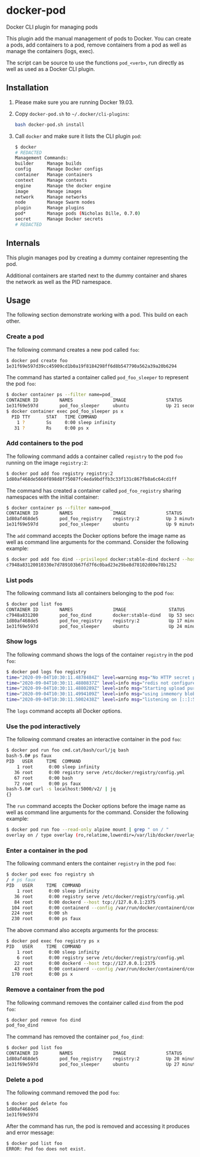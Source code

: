 # docker-pod

Docker CLI plugin for managing pods

This plugin add the manual management of pods to Docker. You can create a pods, add containers to a pod, remove containers from a pod as well as manage the containers (logs, exec).

The script can be source to use the functions `pod_<verb>`, run directly as well as used as a Docker CLI plugin.

## Installation

1. Please make sure you are running Docker 19.03.

1. Copy `docker-pod.sh` to `~/.docker/cli-plugins`:

    ```bash
    bash docker-pod.sh install
    ```

1. Call `docker` and make sure it lists the CLI plugin `pod`:

    ```bash
    $ docker
    # REDACTED
    Management Commands:
    builder     Manage builds
    config      Manage Docker configs
    container   Manage containers
    context     Manage contexts
    engine      Manage the docker engine
    image       Manage images
    network     Manage networks
    node        Manage Swarm nodes
    plugin      Manage plugins
    pod*        Manage pods (Nicholas Dille, 0.7.0)
    secret      Manage Docker secrets
    # REDACTED
    ```

## Internals

This plugin manages pod by creating a dummy container representing the pod.

Additional containers are started next to the dummy container and shares the network as well as the PID namespace.

## Usage

The following section demonstrate working with a pod. This build on each other.

### Create a pod

The following command creates a new pod called `foo`:

```bash
$ docker pod create foo
1e31f69e597d39cc45909cd1b0a19f8184298ff6d8b547790a562a39a20b6294
```

The command has started a container called `pod_foo_sleeper` to represent the pod `foo`:

```bash
$ docker container ps --filter name=pod_
CONTAINER ID        NAMES               IMAGE               STATUS
1e31f69e597d        pod_foo_sleeper     ubuntu              Up 21 seconds
$ docker container exec pod_foo_sleeper ps x
  PID TTY      STAT   TIME COMMAND
    1 ?        Ss     0:00 sleep infinity
   31 ?        Rs     0:00 ps x
```

### Add containers to the pod

The following command adds a container called `registry` to the pod `foo` running on the image `registry:2`:

```bash
$ docker pod add foo registry registry:2
1d80af468de5660f898d8f75087fc4eda9bdffb3c33f131c867fb8a6c64cd1ff
```

The command has created a container called `pod_foo_registry` sharing namespaces with the initial container:

```bash
$ docker container ps --filter name=pod_
CONTAINER ID        NAMES               IMAGE               STATUS
1d80af468de5        pod_foo_registry    registry:2          Up 3 minutes
1e31f69e597d        pod_foo_sleeper     ubuntu              Up 9 minutes
```

The `add` command accepts the Docker options before the image name as well as command line arguments for the command. Consider the following example:

```bash
$ docker pod add foo dind --privileged docker:stable-dind dockerd --host tcp://127.0.0.1:2375
c7948a83120010330e7d789103b67fd7f6c0bad23e29be8d78102d00e78b1252
```

### List pods

The following command lists all containers belonging to the pod `foo`:

```bash
$ docker pod list foo
CONTAINER ID        NAMES               IMAGE                STATUS
c7948a831200        pod_foo_dind        docker:stable-dind   Up 53 seconds
1d80af468de5        pod_foo_registry    registry:2           Up 17 minutes
1e31f69e597d        pod_foo_sleeper     ubuntu               Up 24 minutes
```

### Show logs

The following command shows the logs of the container `registry` in the pod `foo`:

```bash
$ docker pod logs foo registry
time="2020-09-04T10:30:11.4878484Z" level=warning msg="No HTTP secret provided - generated random secret. This may cause problems with uploads if multiple registries are behind a load-balancer. To provide a shared secret, fill in http.secret in the configuration file or set the REGISTRY_HTTP_SECRET environment variable." go.version=go1.11.2 instance.id=7fbd9225-90c1-4f0a-ae09-c836984b9ada service=registry version=v2.7.1
time="2020-09-04T10:30:11.4880837Z" level=info msg="redis not configured" go.version=go1.11.2 instance.id=7fbd9225-90c1-4f0a-ae09-c836984b9ada service=registry version=v2.7.1
time="2020-09-04T10:30:11.4880289Z" level=info msg="Starting upload purge in 34m0s" go.version=go1.11.2 instance.id=7fbd9225-90c1-4f0a-ae09-c836984b9ada service=registry version=v2.7.1
time="2020-09-04T10:30:11.4994109Z" level=info msg="using inmemory blob descriptor cache" go.version=go1.11.2 instance.id=7fbd9225-90c1-4f0a-ae09-c836984b9ada service=registry version=v2.7.1
time="2020-09-04T10:30:11.5002438Z" level=info msg="listening on [::]:5000" go.version=go1.11.2 instance.id=7fbd9225-90c1-4f0a-ae09-c836984b9ada service=registry version=v2.7.1
```

The `logs` command accepts all Docker options.

### Use the pod interactively

The following command creates an interactive container in the pod `foo`:

```bash
$ docker pod run foo cmd.cat/bash/curl/jq bash
bash-5.0# ps faux
PID   USER     TIME  COMMAND
    1 root      0:00 sleep infinity
   36 root      0:00 registry serve /etc/docker/registry/config.yml
   67 root      0:00 bash
   72 root      0:00 ps faux
bash-5.0# curl -s localhost:5000/v2/ | jq
{}
```

The `run` command accepts the Docker options before the image name as well as command line arguments for the command. Consider the following example:

```bash
$ docker pod run foo --read-only alpine mount | grep " on / "
overlay on / type overlay (ro,relatime,lowerdir=/var/lib/docker/overlay2/l/RZVZH4MJEZPNPIKUHFBGHQXVRP:/var/lib/docker/overlay2/l/UC7XX6HQHKLGVSSKB5XEMZMF42,upperdir=/var/lib/docker/overlay2/08bc16d617f673774ce15ee1de6dcc87febb5c39249b45a46a2e407a03172e82/diff,workdir=/var/lib/docker/overlay2/08bc16d617f673774ce15ee1de6dcc87febb5c39249b45a46a2e407a03172e82/work)
```

### Enter a container in the pod

The following command enters the container `registry` in the pod `foo`:

```bash
$ docker pod exec foo registry sh
/ # ps faux
PID   USER     TIME  COMMAND
    1 root      0:00 sleep infinity
   36 root      0:00 registry serve /etc/docker/registry/config.yml
   84 root      0:00 dockerd --host tcp://127.0.0.1:2375
  104 root      0:00 containerd --config /var/run/docker/containerd/containerd.toml --log-level info
  224 root      0:00 sh
  230 root      0:00 ps faux
```

The above command also accepts arguments for the process:

```bash
$ docker pod exec foo registry ps x
PID   USER     TIME  COMMAND
    1 root      0:00 sleep infinity
    6 root      0:00 registry serve /etc/docker/registry/config.yml
   22 root      0:00 dockerd --host tcp://127.0.0.1:2375
   43 root      0:00 containerd --config /var/run/docker/containerd/containerd.
  170 root      0:00 ps x
```

### Remove a container from the pod

The following command removes the container called `dind` from the pod `foo`:

```bash
$ docker pod remove foo dind
pod_foo_dind
```

The command has removed the container `pod_foo_dind`:

```bash
$ docker pod list foo
CONTAINER ID        NAMES               IMAGE               STATUS
1d80af468de5        pod_foo_registry    registry:2          Up 20 minutes
1e31f69e597d        pod_foo_sleeper     ubuntu              Up 27 minutes
```

### Delete a pod

The following command removed the pod `foo`:

```bash
$ docker pod delete foo
1d80af468de5
1e31f69e597d
```

After the command has run, the pod is removed and accessing it produces and error message:

```bash
$ docker pod list foo
ERROR: Pod foo does not exist.
```
